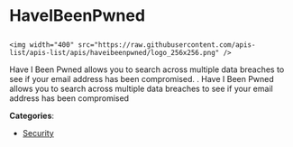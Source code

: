 # HaveIBeenPwned<p align="center">
    <img width="400" src="https://raw.githubusercontent.com/apis-list/apis-list/apis/haveibeenpwned/logo_256x256.png" />
</p>

Have I Been Pwned allows you to search across multiple data breaches to see if your email address has been compromised. . Have I Been Pwned allows you to search across multiple data breaches to see if your email address has been compromised

**Categories**:

- [Security](https://github/apis-list/apis-list#security)





